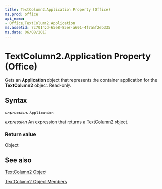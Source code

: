 ```yaml
---
title: TextColumn2.Application Property (Office)
ms.prod: office
api_name:
- Office.TextColumn2.Application
ms.assetid: 7c70142d-65e8-85e7-a601-4f7aaf2eb335
ms.date: 06/08/2017
---
```



# TextColumn2.Application Property (Office)

Gets an  **Application** object that represents the container application for the **TextColumn2** object. Read-only.


## Syntax

 _expression_. `Application`

 _expression_ An expression that returns a [TextColumn2](./Office.TextColumn2.md) object.


### Return value

Object


## See also


[TextColumn2 Object](Office.TextColumn2.md)



[TextColumn2 Object Members](./overview/Library-Reference/textcolumn2-members-office.md)

